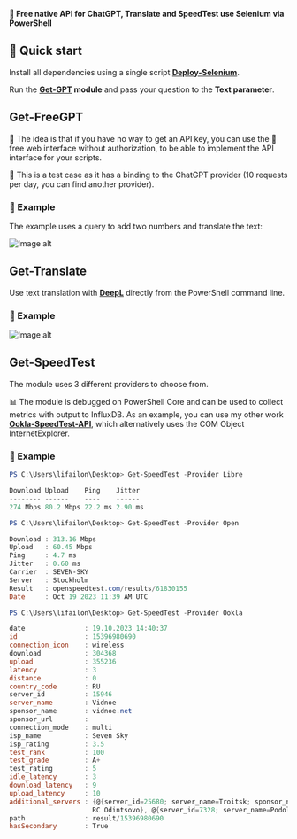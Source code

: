 **💛 Free native API for ChatGPT, Translate and SpeedTest use Selenium via PowerShell**

## 🚀 Quick start

Install all dependencies using a single script **[Deploy-Selenium](https://github.com/Lifailon/Deploy-Selenium/blob/rsa/Deploy-Selenium-Drivers.ps1)**.

Run the **[Get-GPT](https://github.com/Lifailon/Get-GPT/blob/rsa/Get-GPT.psm1) module** and pass your question to the **Text parameter**.

## Get-FreeGPT

🐥 The idea is that if you have no way to get an API key, you can use the 🙏 free web interface without authorization, to be able to implement the API interface for your scripts.

🔔 This is a test case as it has a binding to the ChatGPT provider (10 requests per day, you can find another provider).

### 🎉 Example

The example uses a query to add two numbers and translate the text:

![Image alt](https://github.com/Lifailon/Selenium-OpenAPI/blob/rsa/Example/Get-FreeGPT.gif)

## Get-Translate

Use text translation with **[DeepL](https://www.deepl.com/translator)** directly from the PowerShell command line.

### 🎉 Example

![Image alt](https://github.com/Lifailon/Selenium-OpenAPI/blob/rsa/Example/Get-Translate.gif)

## Get-SpeedTest

The module uses 3 different providers to choose from.

📊 The module is debugged on PowerShell Core and can be used to collect metrics with output to InfluxDB. As an example, you can use my other work **[Ookla-SpeedTest-API](https://github.com/Lifailon/Ookla-SpeedTest-API)**, which alternatively uses the COM Object InternetExplorer.

### 🎉 Example

```PowerShell
PS C:\Users\lifailon\Desktop> Get-SpeedTest -Provider Libre

Download Upload    Ping    Jitter
-------- ------    ----    ------
274 Mbps 80.2 Mbps 22.2 ms 2.90 ms

PS C:\Users\lifailon\Desktop> Get-SpeedTest -Provider Open 

Download : 313.16 Mbps
Upload   : 60.45 Mbps
Ping     : 4.7 ms
Jitter   : 0.60 ms
Carrier  : SEVEN-SKY
Server   : Stockholm
Result   : openspeedtest.com/results/61830155
Date     : Oct 19 2023 11:39 AM UTC

PS C:\Users\lifailon\Desktop> Get-SpeedTest -Provider Ookla

date               : 19.10.2023 14:40:37
id                 : 15396980690
connection_icon    : wireless
download           : 304368
upload             : 355236
latency            : 3
distance           : 0
country_code       : RU
server_id          : 15946
server_name        : Vidnoe
sponsor_name       : vidnoe.net
sponsor_url        : 
connection_mode    : multi
isp_name           : Seven Sky
isp_rating         : 3.5
test_rank          : 100
test_grade         : A+
test_rating        : 5
idle_latency       : 3
download_latency   : 9
upload_latency     : 10
additional_servers : {@{server_id=25680; server_name=Troitsk; sponsor_name=MosLine Group LLC}, @{server_id=28280; server_name=Odintsovo; sponsor_name=AO T 
                     RC Odintsovo}, @{server_id=7328; server_name=Podolsk; sponsor_name=Quartz Telecom}}
path               : result/15396980690
hasSecondary       : True
```
